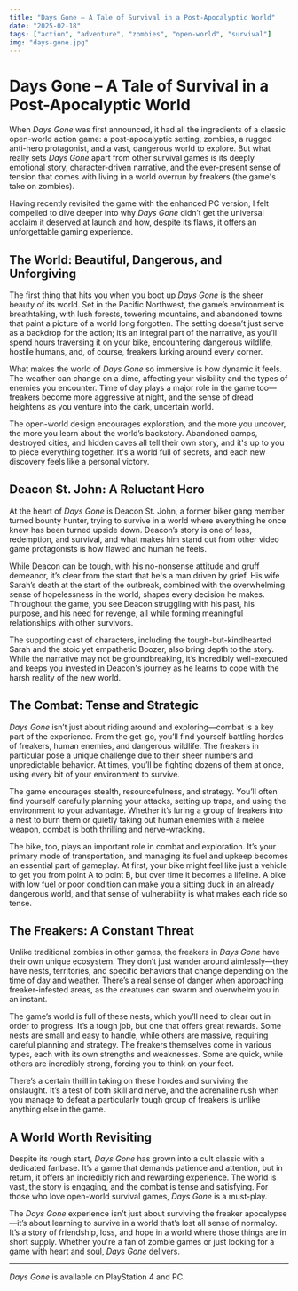```yaml
---
title: "Days Gone – A Tale of Survival in a Post-Apocalyptic World"
date: "2025-02-18"
tags: ["action", "adventure", "zombies", "open-world", "survival"]
img: "days-gone.jpg"
---
```


# Days Gone – A Tale of Survival in a Post-Apocalyptic World

When *Days Gone* was first announced, it had all the ingredients of a classic open-world action game: a post-apocalyptic setting, zombies, a rugged anti-hero protagonist, and a vast, dangerous world to explore. But what really sets *Days Gone* apart from other survival games is its deeply emotional story, character-driven narrative, and the ever-present sense of tension that comes with living in a world overrun by freakers (the game's take on zombies).

Having recently revisited the game with the enhanced PC version, I felt compelled to dive deeper into why *Days Gone* didn’t get the universal acclaim it deserved at launch and how, despite its flaws, it offers an unforgettable gaming experience.

## The World: Beautiful, Dangerous, and Unforgiving

The first thing that hits you when you boot up *Days Gone* is the sheer beauty of its world. Set in the Pacific Northwest, the game’s environment is breathtaking, with lush forests, towering mountains, and abandoned towns that paint a picture of a world long forgotten. The setting doesn’t just serve as a backdrop for the action; it’s an integral part of the narrative, as you’ll spend hours traversing it on your bike, encountering dangerous wildlife, hostile humans, and, of course, freakers lurking around every corner.

What makes the world of *Days Gone* so immersive is how dynamic it feels. The weather can change on a dime, affecting your visibility and the types of enemies you encounter. Time of day plays a major role in the game too—freakers become more aggressive at night, and the sense of dread heightens as you venture into the dark, uncertain world.

The open-world design encourages exploration, and the more you uncover, the more you learn about the world’s backstory. Abandoned camps, destroyed cities, and hidden caves all tell their own story, and it's up to you to piece everything together. It's a world full of secrets, and each new discovery feels like a personal victory.

## Deacon St. John: A Reluctant Hero

At the heart of *Days Gone* is Deacon St. John, a former biker gang member turned bounty hunter, trying to survive in a world where everything he once knew has been turned upside down. Deacon’s story is one of loss, redemption, and survival, and what makes him stand out from other video game protagonists is how flawed and human he feels.

While Deacon can be tough, with his no-nonsense attitude and gruff demeanor, it’s clear from the start that he's a man driven by grief. His wife Sarah’s death at the start of the outbreak, combined with the overwhelming sense of hopelessness in the world, shapes every decision he makes. Throughout the game, you see Deacon struggling with his past, his purpose, and his need for revenge, all while forming meaningful relationships with other survivors.

The supporting cast of characters, including the tough-but-kindhearted Sarah and the stoic yet empathetic Boozer, also bring depth to the story. While the narrative may not be groundbreaking, it’s incredibly well-executed and keeps you invested in Deacon's journey as he learns to cope with the harsh reality of the new world.

## The Combat: Tense and Strategic

*Days Gone* isn’t just about riding around and exploring—combat is a key part of the experience. From the get-go, you’ll find yourself battling hordes of freakers, human enemies, and dangerous wildlife. The freakers in particular pose a unique challenge due to their sheer numbers and unpredictable behavior. At times, you’ll be fighting dozens of them at once, using every bit of your environment to survive.

The game encourages stealth, resourcefulness, and strategy. You’ll often find yourself carefully planning your attacks, setting up traps, and using the environment to your advantage. Whether it’s luring a group of freakers into a nest to burn them or quietly taking out human enemies with a melee weapon, combat is both thrilling and nerve-wracking.

The bike, too, plays an important role in combat and exploration. It’s your primary mode of transportation, and managing its fuel and upkeep becomes an essential part of gameplay. At first, your bike might feel like just a vehicle to get you from point A to point B, but over time it becomes a lifeline. A bike with low fuel or poor condition can make you a sitting duck in an already dangerous world, and that sense of vulnerability is what makes each ride so tense.

## The Freakers: A Constant Threat

Unlike traditional zombies in other games, the freakers in *Days Gone* have their own unique ecosystem. They don’t just wander around aimlessly—they have nests, territories, and specific behaviors that change depending on the time of day and weather. There’s a real sense of danger when approaching freaker-infested areas, as the creatures can swarm and overwhelm you in an instant.

The game’s world is full of these nests, which you’ll need to clear out in order to progress. It’s a tough job, but one that offers great rewards. Some nests are small and easy to handle, while others are massive, requiring careful planning and strategy. The freakers themselves come in various types, each with its own strengths and weaknesses. Some are quick, while others are incredibly strong, forcing you to think on your feet.

There’s a certain thrill in taking on these hordes and surviving the onslaught. It’s a test of both skill and nerve, and the adrenaline rush when you manage to defeat a particularly tough group of freakers is unlike anything else in the game.

## A World Worth Revisiting

Despite its rough start, *Days Gone* has grown into a cult classic with a dedicated fanbase. It’s a game that demands patience and attention, but in return, it offers an incredibly rich and rewarding experience. The world is vast, the story is engaging, and the combat is tense and satisfying. For those who love open-world survival games, *Days Gone* is a must-play.

The *Days Gone* experience isn’t just about surviving the freaker apocalypse—it’s about learning to survive in a world that’s lost all sense of normalcy. It’s a story of friendship, loss, and hope in a world where those things are in short supply. Whether you're a fan of zombie games or just looking for a game with heart and soul, *Days Gone* delivers.

---

*Days Gone* is available on PlayStation 4 and PC.
